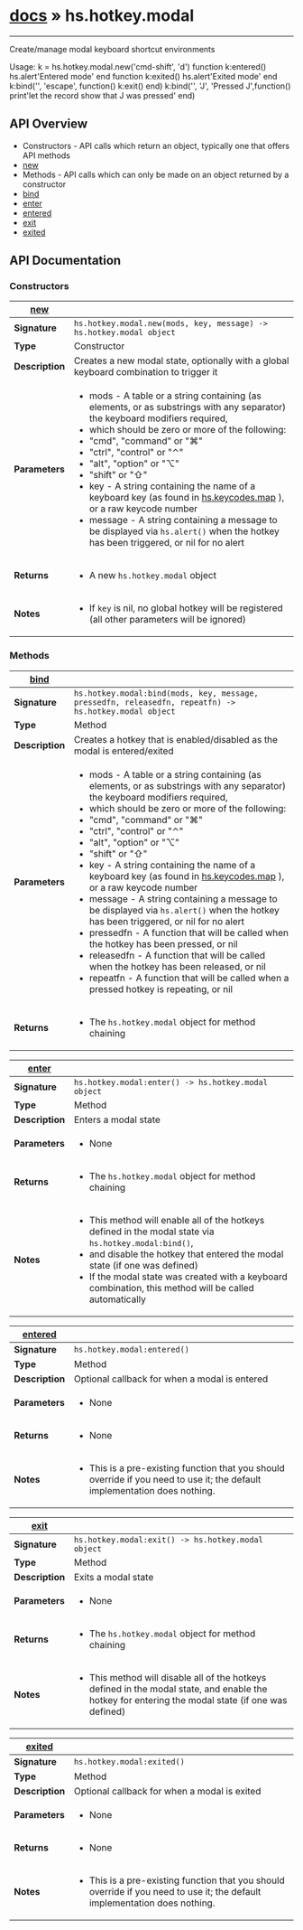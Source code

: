# [docs](/hammerspoon/index.md) » hs.hotkey.modal
---

Create/manage modal keyboard shortcut environments

Usage:
k = hs.hotkey.modal.new('cmd-shift', 'd')
function k:entered() hs.alert'Entered mode' end
function k:exited()  hs.alert'Exited mode'  end
k:bind('', 'escape', function() k:exit() end)
k:bind('', 'J', 'Pressed J',function() print'let the record show that J was pressed' end)

## API Overview
* Constructors - API calls which return an object, typically one that offers API methods
 * [new](#new)
* Methods - API calls which can only be made on an object returned by a constructor
 * [bind](#bind)
 * [enter](#enter)
 * [entered](#entered)
 * [exit](#exit)
 * [exited](#exited)

## API Documentation

### Constructors

| [new](#new)         |                                                                                     |
| --------------------------------------------|-------------------------------------------------------------------------------------|
| **Signature**                               | `hs.hotkey.modal.new(mods, key, message) -> hs.hotkey.modal object`                                                                    |
| **Type**                                    | Constructor                                                                     |
| **Description**                             | Creates a new modal state, optionally with a global keyboard combination to trigger it                                                                     |
| **Parameters**                              | <ul><li>mods - A table or a string containing (as elements, or as substrings with any separator) the keyboard modifiers required,</li><li>   which should be zero or more of the following:</li><li>  "cmd", "command" or "⌘"</li><li>  "ctrl", "control" or "⌃"</li><li>  "alt", "option" or "⌥"</li><li>  "shift" or "⇧"</li><li>key - A string containing the name of a keyboard key (as found in [hs.keycodes.map](hs.keycodes.html#map) ), or a raw keycode number</li><li>message - A string containing a message to be displayed via `hs.alert()` when the hotkey has been triggered, or nil for no alert</li></ul> |
| **Returns**                                 | <ul><li>A new `hs.hotkey.modal` object</li></ul>          |
| **Notes**                                   | <ul><li>If `key` is nil, no global hotkey will be registered (all other parameters will be ignored)</li></ul>                |

### Methods

| [bind](#bind)         |                                                                                     |
| --------------------------------------------|-------------------------------------------------------------------------------------|
| **Signature**                               | `hs.hotkey.modal:bind(mods, key, message, pressedfn, releasedfn, repeatfn) -> hs.hotkey.modal object`                                                                    |
| **Type**                                    | Method                                                                     |
| **Description**                             | Creates a hotkey that is enabled/disabled as the modal is entered/exited                                                                     |
| **Parameters**                              | <ul><li>mods - A table or a string containing (as elements, or as substrings with any separator) the keyboard modifiers required,</li><li>   which should be zero or more of the following:</li><li>  "cmd", "command" or "⌘"</li><li>  "ctrl", "control" or "⌃"</li><li>  "alt", "option" or "⌥"</li><li>  "shift" or "⇧"</li><li>key - A string containing the name of a keyboard key (as found in [hs.keycodes.map](hs.keycodes.html#map) ), or a raw keycode number</li><li>message - A string containing a message to be displayed via `hs.alert()` when the hotkey has been triggered, or nil for no alert</li><li>pressedfn - A function that will be called when the hotkey has been pressed, or nil</li><li>releasedfn - A function that will be called when the hotkey has been released, or nil</li><li>repeatfn - A function that will be called when a pressed hotkey is repeating, or nil</li></ul> |
| **Returns**                                 | <ul><li>The `hs.hotkey.modal` object for method chaining</li></ul>          |

| [enter](#enter)         |                                                                                     |
| --------------------------------------------|-------------------------------------------------------------------------------------|
| **Signature**                               | `hs.hotkey.modal:enter() -> hs.hotkey.modal object`                                                                    |
| **Type**                                    | Method                                                                     |
| **Description**                             | Enters a modal state                                                                     |
| **Parameters**                              | <ul><li>None</li></ul> |
| **Returns**                                 | <ul><li>The `hs.hotkey.modal` object for method chaining</li></ul>          |
| **Notes**                                   | <ul><li>This method will enable all of the hotkeys defined in the modal state via `hs.hotkey.modal:bind()`,</li><li>   and disable the hotkey that entered the modal state (if one was defined)</li><li>If the modal state was created with a keyboard combination, this method will be called automatically</li></ul>                |

| [entered](#entered)         |                                                                                     |
| --------------------------------------------|-------------------------------------------------------------------------------------|
| **Signature**                               | `hs.hotkey.modal:entered()`                                                                    |
| **Type**                                    | Method                                                                     |
| **Description**                             | Optional callback for when a modal is entered                                                                     |
| **Parameters**                              | <ul><li>None</li></ul> |
| **Returns**                                 | <ul><li>None</li></ul>          |
| **Notes**                                   | <ul><li>This is a pre-existing function that you should override if you need to use it; the default implementation does nothing.</li></ul>                |

| [exit](#exit)         |                                                                                     |
| --------------------------------------------|-------------------------------------------------------------------------------------|
| **Signature**                               | `hs.hotkey.modal:exit() -> hs.hotkey.modal object`                                                                    |
| **Type**                                    | Method                                                                     |
| **Description**                             | Exits a modal state                                                                     |
| **Parameters**                              | <ul><li>None</li></ul> |
| **Returns**                                 | <ul><li>The `hs.hotkey.modal` object for method chaining</li></ul>          |
| **Notes**                                   | <ul><li>This method will disable all of the hotkeys defined in the modal state, and enable the hotkey for entering the modal state (if one was defined)</li></ul>                |

| [exited](#exited)         |                                                                                     |
| --------------------------------------------|-------------------------------------------------------------------------------------|
| **Signature**                               | `hs.hotkey.modal:exited()`                                                                    |
| **Type**                                    | Method                                                                     |
| **Description**                             | Optional callback for when a modal is exited                                                                     |
| **Parameters**                              | <ul><li>None</li></ul> |
| **Returns**                                 | <ul><li>None</li></ul>          |
| **Notes**                                   | <ul><li>This is a pre-existing function that you should override if you need to use it; the default implementation does nothing.</li></ul>                |

